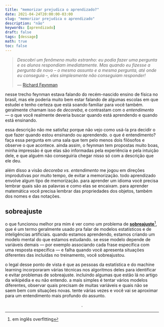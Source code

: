```yaml
---
title: "memorizar prejudica o aprendizado?"
date: 2021-04-24T20:00:00-03:00
slug: "memorizar prejudica o aprendizado"
description: "não"
keywords: [aprendizado]
draft: false
tags: [dessage]
math: true
toc: false
---
```


> _Descobri um fenômeno muito estranho: eu podia fazer uma pergunta e os alunos respondiam imediatamente. Mas quando eu fizesse a pergunta de novo – o mesmo assunto e a mesma pergunta, até onde eu conseguia –, eles simplesmente não conseguiam responder!_
>
> — [Richard Feynman](http://www.uel.br/cce/fisica/pet/EnsinoRichardFeynman.pdf)

nesse trecho feynman estava falando do recém-nascido ensino de física no brasil, mas ele poderia muito bem estar falando de algumas escolas em que estudei e tenho certeza que está soando familiar para você também. geralmente chamam isso de _decoreba_, e contrastam com o _entendimento_ — o que você realmente deveria buscar quando está aprendendo e quando está ensinando.  

essa descrição não me satisfaz porque não vejo como usá-la pra decidir o que fazer quando estou ensinando ou aprendendo. o que é entendimento? faça essa pergunta em uma sala que tem pelo menos dois filósofos e observe o que acontece. ainda assim, o feynman tem propostas muito boas, minha impressão é que elas são informadas pela experiência e pela intuição dele, e que alguém não conseguiria chegar nisso só com a descrição que ele deu.

além disso a visão _decoreba vs. entendimento_ me jogou em direções improdutivas por muito tempo, de evitar a memorização. todo aprendizado envolve algum tipo de memorização. para aprender um idioma você precisa lembrar quais são as palavras e como elas se encaixam. para aprender matemática você precisa lembrar das propriedades dos objetos, também dos nomes e das notações.

## sobreajuste

o que funcionou melhor pra mim é ver como um problema de [__sobreajuste__](https://en.wikipedia.org/wiki/Overfitting)[^1], que é um termo geralmente usado pra falar de modelos estatísticos e de inteligências artificiais. quando estamos aprendendo, estamos criando um modelo mental do que estamos estudando. se esse modelo depende de variáveis demais — por exemplo associando cada frase específica com uma resposta específica — e falha quando você apresenta situações diferentes das incluídas no treinamento, você sobreajustou.

o legal desse ponto de vista é que as pessoas da estatística e do machine learning incorporaram várias técnicas nos algoritmos deles para identificar e evitar problemas de sobreajuste. incluindo algumas que estão lá no artigo da wikipédia e eu não entendo. a mais simples é tentar vários modelos diferentes, observar quais precisam de muitas variáveis e quais não se saem bem com situações novas. tente várias vezes e você vai se aproximar para um entendimento mais profundo do assunto.

$$.$$

[^1]: em inglês overfitting
